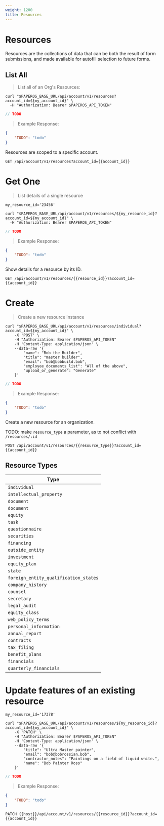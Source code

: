 ```yaml
---
weight: 1200
title: Resources
---
```


# Resources

Resources are the collections of data that can be both the result of form submissions, and made available for autofill selection to future forms.

## List All

> List all of an Org's Resources:

```shell
curl "$PAPEROS_BASE_URL/api/account/v1/resources?account_id=${my_account_id}" \
  -H "Authorization: Bearer $PAPEROS_API_TOKEN"
```

```javascript
// TODO
```

> Example Response:

```json
{
    "TODO": "todo"
}
```

Resources are scoped to a specific account.

`GET /api/account/v1/resources?account_id={{account_id}}`

# Get One

> List details of a single resource

```shell
my_resource_id='23456'

curl "$PAPEROS_BASE_URL/api/account/v1/resources/${my_resource_id}?account_id=${my_account_id}" \
  -H "Authorization: Bearer $PAPEROS_API_TOKEN"
```

```javascript
// TODO
```

> Example Response:

```json
{
    "TODO": "todo"
}
```

Show details for a resource by its ID.

`GET /api/account/v1/resources/{{resource_id}}?account_id={{account_id}}`

# Create

> Create a new resource instance

```shell
curl "$PAPEROS_BASE_URL/api/account/v1/resources/individual?account_id=${my_account_id}" \
    -X 'POST' \
    -H "Authorization: Bearer $PAPEROS_API_TOKEN"
    -H 'Content-Type: application/json' \
    --data-raw '{
        "name": "Bob the Builder",
        "title": "master builder",
        "email": "bob@bobbuild.bob",
        "employee_documents_list": "All of the above",
        "upload_or_generate": "Generate"
    }'
```

```javascript
// TODO
```

> Example Response:

```json
{
    "TODO": "todo"
}
```

Create a new resource for an organization.

TODO: make `resource_type` a parameter, as to not conflict with `/resources/:id`

`POST /api/account/v1/resources/{{resource_type}}?account_id={{account_id}}`

## Resource Types

| Type                                  |
| ------------------------------------- |
| `individual`                          |
| `intellectual_property`               |
| `document`                            |
| `document`                            |
| `equity`                              |
| `task`                                |
| `questionnaire`                       |
| `securities`                          |
| `financing`                           |
| `outside_entity`                      |
| `investment`                          |
| `equity_plan`                         |
| `state`                               |
| `foreign_entity_qualification_states` |
| `company_history`                     |
| `counsel`                             |
| `secretary`                           |
| `legal_audit`                         |
| `equity_class`                        |
| `web_policy_terms`                    |
| `personal_information`                |
| `annual_report`                       |
| `contracts`                           |
| `tax_filing`                          |
| `benefit_plans`                       |
| `financials`                          |
| `quarterly_financials`                |

# Update features of an existing resource

```shell
my_resource_id='17378'

curl "$PAPEROS_BASE_URL/api/account/v1/resources/${my_resource_id}?account_id=${my_account_id}" \
    -X 'PATCH' \
    -H "Authorization: Bearer $PAPEROS_API_TOKEN"
    -H 'Content-Type: application/json' \
    --data-raw '{
        "title": "Ultra Master painter",
        "email": "bob@bobrossian.bob",
        "contractor_notes": "Paintings on a field of liquid white.",
        "name": "Bob Painter Ross"
    }'
```

```javascript
// TODO
```

> Example Response:

```json
{
    "TODO": "todo"
}
```

`PATCH {{host}}/api/account/v1/resources/{{resource_id}}?account_id={{account_id}}`
